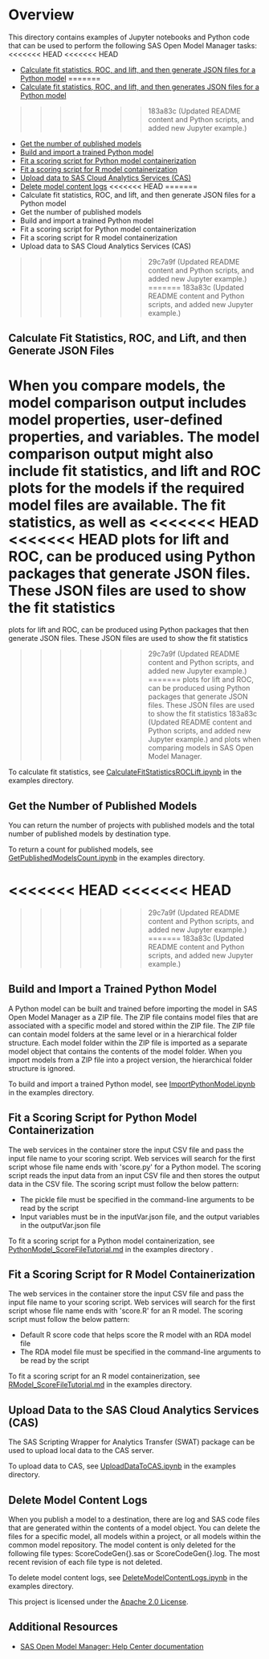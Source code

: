 # Overview

This directory contains examples of Jupyter notebooks and Python code that can be used to perform the following SAS Open Model Manager tasks:
<<<<<<< HEAD
<<<<<<< HEAD
* [Calculate fit statistics, ROC, and lift, and then generate JSON files for a Python model](#calculate-fit-statistics-roc-and-lift-and-then-generate-json-files)
=======
* [Calculate fit statistics, ROC, and lift, and then generates JSON files for a Python model](#calculate-fit-statistics-roc-and-lift-and-then-generate-json-files)
>>>>>>> 183a83c (Updated README content and Python scripts, and added new Jupyter example.)
* [Get the number of published models](#get-the-number-of-published-models)
* [Build and import a trained Python model](#build-and-import-a-trained-python-model)
* [Fit a scoring script for Python model containerization](#fit-a-scoring-script-for-python-model-containerization)
* [Fit a scoring script for R model containerization](#fit-a-scoring-script-for-r-model-containerization)
* [Upload data to SAS Cloud Analytics Services (CAS)](#upload-data-to-the-sas-cloud-analytics-services-cas)
* [Delete model content logs](#delete-model-content-logs)
<<<<<<< HEAD
=======
* Calculate fit statistics, ROC, and lift, and then generate JSON files for a Python model
* Get the number of published models
* Build and import a trained Python model
* Fit a scoring script for Python model containerization
* Fit a scoring script for R model containerization
* Upload data to SAS Cloud Analytics Services (CAS)

>>>>>>> 29c7a9f (Updated README content and Python scripts, and added new Jupyter example.)
=======
>>>>>>> 183a83c (Updated README content and Python scripts, and added new Jupyter example.)

## Calculate Fit Statistics, ROC, and Lift, and then Generate JSON Files

When you compare models, the model comparison output includes model properties, user-defined properties, and variables. The model comparison output
might also include fit statistics, and lift and ROC plots for the models if the required model files are available. The fit statistics, as well as
<<<<<<< HEAD
<<<<<<< HEAD
plots for lift and ROC, can be produced using Python packages that generate JSON files. These JSON files are used to show the fit statistics
=======
plots for lift and ROC, can be produced using Python packages that then generate JSON files. These JSON files are used to show the fit statistics
>>>>>>> 29c7a9f (Updated README content and Python scripts, and added new Jupyter example.)
=======
plots for lift and ROC, can be produced using Python packages that generate JSON files. These JSON files are used to show the fit statistics
>>>>>>> 183a83c (Updated README content and Python scripts, and added new Jupyter example.)
and plots when comparing models in SAS Open Model Manager.

To calculate fit statistics, see [ CalculateFitStatisticsROCLift.ipynb](./CalculateFitStatisticsROCLift.ipynb) in the examples directory.


## Get the Number of Published Models

You can return the number of projects with published models and the total number of published models by destination type.

To return a count for published models, see [GetPublishedModelsCount.ipynb](./GetPublishedModelsCount.ipynb) in the examples directory.

<<<<<<< HEAD
<<<<<<< HEAD
=======

>>>>>>> 29c7a9f (Updated README content and Python scripts, and added new Jupyter example.)
=======
>>>>>>> 183a83c (Updated README content and Python scripts, and added new Jupyter example.)
## Build and Import a Trained Python Model

A Python model can be built and trained before importing the model in SAS Open Model Manager as a ZIP file. The ZIP file contains model files that are associated
with a specific model and stored within the ZIP file. The ZIP file can contain model folders at the same level or in a hierarchical folder structure.
Each model folder within the ZIP file is imported as a separate model object that contains the contents of the model folder.
When you import models from a ZIP file into a project version, the hierarchical folder structure is ignored.

To build and import a trained Python model, see [ImportPythonModel.ipynb](./ImportPythonModel.ipynb) in the examples directory.

## Fit a Scoring Script for Python Model Containerization

The web services in the container store the input CSV file and pass the input file name to your scoring script. Web services will search for the first script whose file
name ends with 'score.py' for a Python model. The scoring script reads the input data from an input CSV file and then stores the output data in the CSV file.
The scoring script must follow the below pattern:

* The pickle file must be specified in the command-line arguments to be read by the script
* Input variables must be in the inputVar.json file, and the output variables in the outputVar.json file

To fit a scoring script for a Python model containerization, see [PythonModel_ScoreFileTutorial.md](./PythonModel_ScoreFileTutorial.md) in the examples directory .

## Fit a Scoring Script for R Model Containerization

The web services in the container store the input CSV file and pass the input file name to your scoring script. Web services will search for the first script whose file
name ends with 'score.R' for an R model. The scoring script must follow the below pattern:
* Default R score code that helps score the R model with an RDA model file
* The RDA model file must be specified in the command-line arguments to be read by the script

To fit a scoring script for an R model containerization, see [RModel_ScoreFileTutorial.md](./RModel_ScoreFileTutorial.md) in the examples directory.

## Upload Data to the SAS Cloud Analytics Services (CAS)

The SAS Scripting Wrapper for Analytics Transfer (SWAT) package can be used to upload local data to the CAS server. 

To upload data to CAS, see [UploadDataToCAS.ipynb](./UploadDataToCAS.ipynb) in the examples directory.

## Delete Model Content Logs
When you publish a model to a destination, there are log and SAS code files that are generated within the contents of a model object. 
You can delete the files for a specific model, all models within a project, or all models within the common model repository. 
The model content is only deleted for the following file types: ScoreCodeGen{}.sas or ScoreCodeGen{}.log. The most recent revision of each file type is not deleted.

To delete model content logs, see [DeleteModelContentLogs.ipynb](./DeleteModelContentLogs.ipynb) in the examples directory.

This project is licensed under the [Apache 2.0 License](../LICENSE).

## Additional Resources
* [SAS Open Model Manager: Help Center documentation](https://documentation.sas.com/?cdcId=openmmcdc&cdcVersion=1.2&docsetId=openmmug&docsetTarget=titlepage.htm&locale=en)



